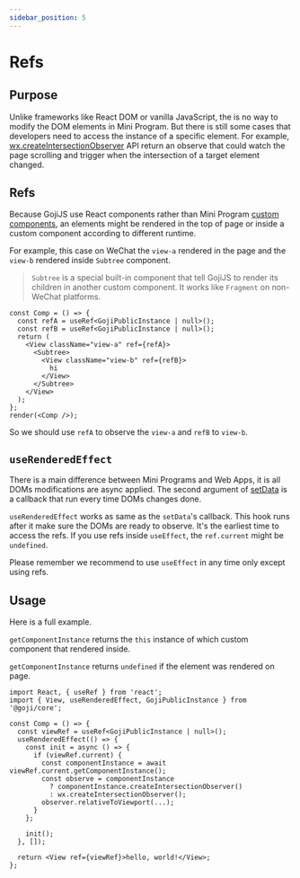 ```yaml
---
sidebar_position: 5
---
```


# Refs

## Purpose

Unlike frameworks like React DOM or vanilla JavaScript, the is no way to modify the DOM elements in
Mini Program. But there is still some cases that developers need to access the instance of a
specific element. For example,
[wx.createIntersectionObserver](https://developers.weixin.qq.com/miniprogram/dev/api/wxml/wx.createIntersectionObserver.html)
API return an observe that could watch the page scrolling and trigger when the intersection of a
target element changed.

## Refs

Because GojiJS use React components rather than Mini Program
[custom components](https://developers.weixin.qq.com/miniprogram/dev/framework/custom-component/),
an elements might be rendered in the top of page or inside a custom component according to different
runtime.

For example, this case on WeChat the `view-a` rendered in the page and the `view-b` rendered inside
`Subtree` component.

> `Subtree` is a special built-in component that tell GojiJS to render its children in another
> custom component. It works like `Fragment` on non-WeChat platforms.

```tsx
const Comp = () => {
  const refA = useRef<GojiPublicInstance | null>();
  const refB = useRef<GojiPublicInstance | null>();
  return (
    <View className="view-a" ref={refA}>
      <Subtree>
        <View className="view-b" ref={refB}>
          hi
        </View>
      </Subtree>
    </View>
  );
};
render(<Comp />);
```

So we should use `refA` to observe the `view-a` and `refB` to `view-b`.

## `useRenderedEffect`

There is a main difference between Mini Programs and Web Apps, it is all DOMs modifications are
async applied. The second argument of
[setData](https://developers.weixin.qq.com/miniprogram/dev/reference/api/Page.html#Page-prototype-setData-Object-data-Function-callback)
is a callback that run every time DOMs changes done.

`useRenderedEffect` works as same as the `setData`'s callback. This hook runs after it make sure the
DOMs are ready to observe. It's the earliest time to access the refs. If you use refs inside
`useEffect`, the `ref.current` might be `undefined`.

Please remember we recommend to use `useEffect` in any time only except using refs.

## Usage

Here is a full example.

`getComponentInstance` returns the `this` instance of which custom component that rendered inside.

`getComponentInstance` returns `undefined` if the element was rendered on page.

```tsx
import React, { useRef } from 'react';
import { View, useRenderedEffect, GojiPublicInstance } from '@goji/core';

const Comp = () => {
  const viewRef = useRef<GojiPublicInstance | null>();
  useRenderedEffect(() => {
    const init = async () => {
      if (viewRef.current) {
        const componentInstance = await viewRef.current.getComponentInstance();
        const observe = componentInstance
          ? componentInstance.createIntersectionObserver()
          : wx.createIntersectionObserver();
        observer.relativeToViewport(...);
      }
    };

    init();
  }, []);

  return <View ref={viewRef}>hello, world!</View>;
};
```
